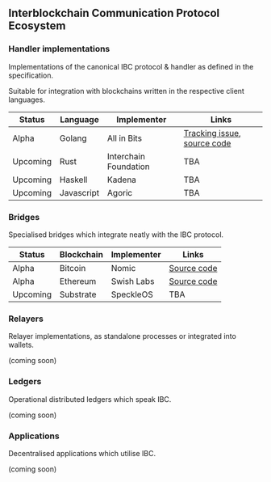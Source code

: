 ## Interblockchain Communication Protocol Ecosystem

### Handler implementations

Implementations of the canonical IBC protocol & handler as defined in the specification.

Suitable for integration with blockchains written in the respective client languages.

| Status    | Language    | Implementer            | Links                     |
| --------- | ----------- | ---------------------- | ------------------------- |
| Alpha     | Golang      | All in Bits            | [Tracking issue](https://github.com/cosmos/ics/issues/145), [source code](https://github.com/cosmos/cosmos-sdk/pull/4548) |
| Upcoming  | Rust        | Interchain Foundation  | TBA |
| Upcoming  | Haskell     | Kadena                 | TBA |
| Upcoming  | Javascript  | Agoric                 | TBA |

### Bridges

Specialised bridges which integrate neatly with the IBC protocol.

| Status    | Blockchain | Implementer | Links                |
| --------- | ---------- | ----------- | -------------------- |
| Alpha     | Bitcoin    | Nomic       | [Source code](https://github.com/nomic-io/bitcoin-peg) |
| Alpha     | Ethereum   | Swish Labs  | [Source code](https://github.com/swishlabsco/peggy) |
| Upcoming  | Substrate  | SpeckleOS   | TBA |

### Relayers

Relayer implementations, as standalone processes or integrated into wallets.

(coming soon)

### Ledgers

Operational distributed ledgers which speak IBC.

(coming soon)

### Applications

Decentralised applications which utilise IBC.

(coming soon)

